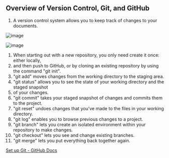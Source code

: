 ## ****Overview of Version Control, Git, and GitHub****

1. A version control system allows you to keep track of changes to your documents.

![image](https://github.com/AndreCoutinhom/IBM_Course_Git_Github_intro/assets/91290799/4b98c9ba-3532-489b-a99b-2ecae887619b)


![image](https://github.com/AndreCoutinhom/IBM_Course_Git_Github_intro/assets/91290799/f59ff654-ba65-4189-b492-46723afd4f1c)


1. When starting out with a new repository, you only need create it once: either locally,
2. and then push to GitHub, or by cloning an existing repository by using the command "git init".
3. "git add" moves changes from the working directory to the staging area.
4. "git status" allows you to see the state of your working directory and the staged snapshot
5. of your changes.
6. "git commit" takes your staged snapshot of changes and commits them to the project.
7. "git reset" undoes changes that you’ve made to the files in your working directory.
8. "git log" enables you to browse previous changes to a project.
9. "git branch" lets you create an isolated environment within your repository to make changes.
10. "git checkout" lets you see and change existing branches.
11. "git merge" lets you put everything back together again.

[Set up Git - GitHub Docs](https://docs.github.com/en/get-started/quickstart/set-up-git)
